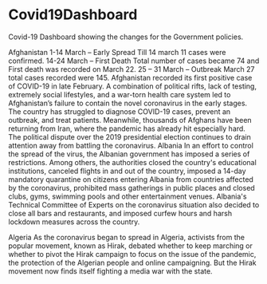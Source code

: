 # Covid19Dashboard
Covid-19 Dashboard showing the changes for the Government policies.

Afghanistan
1-14 March – Early Spread
Till 14 march 11 cases were confirmed.
14-24 March – First Death
Total number of cases became 74 and First death was recorded on March 22.
25 – 31 March – Outbreak
March 27 total cases recorded were 145.
Afghanistan recorded its first positive case of COVID-19 in late February. A combination of political rifts, lack of testing, extremely social lifestyles, and a war-torn health care system led to Afghanistan’s failure to contain the novel coronavirus in the early stages. The country has struggled to diagnose COVID-19 cases, prevent an outbreak, and treat patients. Meanwhile, thousands of Afghans have been returning from Iran, where the pandemic has already hit especially hard. The political dispute over the 2019 presidential election continues to drain attention away from battling the coronavirus.
Albania
In an effort to control the spread of the virus, the Albanian government has imposed a series of restrictions. Among others, the authorities closed the country's educational institutions, canceled flights in and out of the country, imposed a 14-day mandatory quarantine on citizens entering Albania from countries affected by the coronavirus, prohibited mass gatherings in public places and closed clubs, gyms, swimming pools and other entertainment venues. Albania's Technical Committee of Experts on the coronavirus situation also decided to close all bars and restaurants, and imposed curfew hours and harsh lockdown measures across the country.

Algeria
As the coronavirus began to spread in Algeria, activists from the popular movement, known as Hirak, debated whether to keep marching or whether to pivot the Hirak campaign to focus on the issue of the pandemic, the protection of the Algerian people and online campaigning. But the Hirak movement now finds itself fighting a media war with the state.



